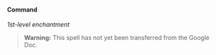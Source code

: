 #### Command
<!-- markdownlint-disable-next-line no-emphasis-as-heading -->
_1st-level enchantment_

> **Warning:**
> This spell has not yet been transferred from the Google Doc.
